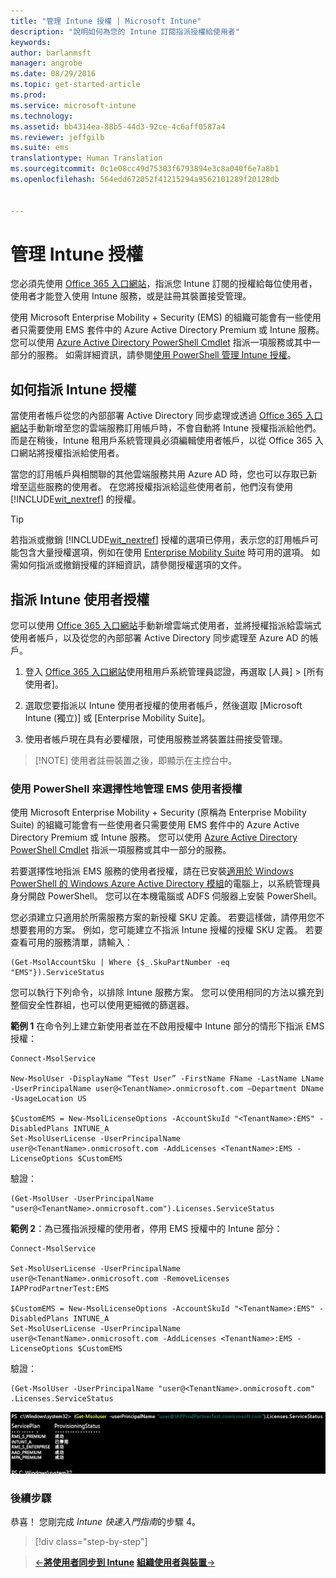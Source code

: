 ```yaml
---
title: "管理 Intune 授權 | Microsoft Intune"
description: "說明如何為您的 Intune 訂閱指派授權給使用者"
keywords: 
author: barlanmsft
manager: angrobe
ms.date: 08/29/2016
ms.topic: get-started-article
ms.prod: 
ms.service: microsoft-intune
ms.technology: 
ms.assetid: bb4314ea-88b5-44d3-92ce-4c6aff0587a4
ms.reviewer: jeffgilb
ms.suite: ems
translationtype: Human Translation
ms.sourcegitcommit: 0c1e08cc49d75303f6793894e3c8a040f6e7a8b1
ms.openlocfilehash: 564edd672052f41215294a9562101289f20128db


---
```


# 管理 Intune 授權
您必須先使用 [Office 365 入口網站](http://go.microsoft.com/fwlink/p/?LinkId=698854)，指派您 Intune 訂閱的授權給每位使用者，使用者才能登入使用 Intune 服務，或是註冊其裝置接受管理。

使用 Microsoft Enterprise Mobility + Security (EMS) 的組織可能會有一些使用者只需要使用 EMS 套件中的 Azure Active Directory Premium 或 Intune 服務。 您可以使用 [Azure Active Directory PowerShell Cmdlet](https://msdn.microsoft.com/library/jj151815.aspx) 指派一項服務或其中一部分的服務。 如需詳細資訊，請參閱[使用 PowerShell 管理 Intune 授權](start-with-a-paid-subscription-to-microsoft-intune-step-4-posh.md)。

## 如何指派 Intune 授權
當使用者帳戶從您的內部部署 Active Directory 同步處理或透過 [Office 365 入口網站](http://go.microsoft.com/fwlink/p/?LinkId=698854)手動新增至您的雲端服務訂用帳戶時，不會自動將 Intune 授權指派給他們。 而是在稍後，Intune 租用戶系統管理員必須編輯使用者帳戶，以從 Office 365 入口網站將授權指派給使用者。

當您的訂用帳戶與相關聯的其他雲端服務共用 Azure AD 時，您也可以存取已新增至這些服務的使用者。 在您將授權指派給這些使用者前，他們沒有使用 [!INCLUDE[wit_nextref](../includes/wit_nextref_md.md)] 的授權。

> [!TIP]
> 若指派或撤銷 [!INCLUDE[wit_nextref](../includes/wit_nextref_md.md)] 授權的選項已停用，表示您的訂用帳戶可能包含大量授權選項，例如在使用 [Enterprise Mobility Suite](https://www.microsoft.com/en-us/server-cloud/enterprise-mobility/overview.aspx) 時可用的選項。 如需如何指派或撤銷授權的詳細資訊，請參閱授權選項的文件。

## 指派 Intune 使用者授權

您可以使用 [Office 365 入口網站](http://go.microsoft.com/fwlink/p/?LinkId=698854)手動新增雲端式使用者，並將授權指派給雲端式使用者帳戶，以及從您的內部部署 Active Directory 同步處理至 Azure AD 的帳戶。

1.  登入 [Office 365 入口網站](http://go.microsoft.com/fwlink/p/?LinkId=698854)使用租用戶系統管理員認證，再選取 [人員]  >  [所有使用者]。

2.  選取您要指派以 Intune 使用者授權的使用者帳戶，然後選取 [Microsoft Intune (獨立)] 或 [Enterprise Mobility Suite]。

3.  使用者帳戶現在具有必要權限，可使用服務並將裝置註冊接受管理。

> [!NOTE] 使用者註冊裝置之後，即顯示在主控台中。 

### 使用 PowerShell 來選擇性地管理 EMS 使用者授權
使用 Microsoft Enterprise Mobility + Security (原稱為 Enterprise Mobility Suite) 的組織可能會有一些使用者只需要使用 EMS 套件中的 Azure Active Directory Premium 或 Intune 服務。 您可以使用 [Azure Active Directory PowerShell Cmdlet](https://msdn.microsoft.com/library/jj151815.aspx) 指派一項服務或其中一部分的服務。

若要選擇性地指派 EMS 服務的使用者授權，請在已安裝[適用於 Windows PowerShell 的 Windows Azure Active Directory 模組](https://msdn.microsoft.com/library/jj151815.aspx#bkmk_installmodule)的電腦上，以系統管理員身分開啟 PowerShell。 您可以在本機電腦或 ADFS 伺服器上安裝 PowerShell。

您必須建立只適用於所需服務方案的新授權 SKU 定義。 若要這樣做，請停用您不想要套用的方案。 例如，您可能建立不指派 Intune 授權的授權 SKU 定義。 若要查看可用的服務清單，請輸入︰

    (Get-MsolAccountSku | Where {$_.SkuPartNumber -eq "EMS"}).ServiceStatus

您可以執行下列命令，以排除 Intune 服務方案。 您可以使用相同的方法以擴充到整個安全性群組，也可以使用更細微的篩選器。

**範例 1** 在命令列上建立新使用者並在不啟用授權中 Intune 部分的情形下指派 EMS 授權：

    Connect-MsolService

    New-MsolUser -DisplayName “Test User” -FirstName FName -LastName LName -UserPrincipalName user@<TenantName>.onmicrosoft.com –Department DName -UsageLocation US

    $CustomEMS = New-MsolLicenseOptions -AccountSkuId "<TenantName>:EMS" -DisabledPlans INTUNE_A
    Set-MsolUserLicense -UserPrincipalName user@<TenantName>.onmicrosoft.com -AddLicenses <TenantName>:EMS -LicenseOptions $CustomEMS


驗證：

    (Get-MsolUser -UserPrincipalName "user@<TenantName>.onmicrosoft.com").Licenses.ServiceStatus

**範例 2**：為已獲指派授權的使用者，停用 EMS 授權中的 Intune 部分：

    Connect-MsolService

    Set-MsolUserLicense -UserPrincipalName user@<TenantName>.onmicrosoft.com -RemoveLicenses IAPProdPartnerTest:EMS

    $CustomEMS = New-MsolLicenseOptions -AccountSkuId "<TenantName>:EMS" -DisabledPlans INTUNE_A
    Set-MsolUserLicense -UserPrincipalName user@<TenantName>.onmicrosoft.com -AddLicenses <TenantName>:EMS -LicenseOptions $CustomEMS

驗證：

    (Get-MsolUser -UserPrincipalName "user@<TenantName>.onmicrosoft.com" .Licenses.ServiceStatus

![PoSH-AddLic-Verify](./media/posh-addlic-verify.png)

### 後續步驟
恭喜！ 您剛完成 *Intune 快速入門指南*的步驟 4。
>[!div class="step-by-step"]

>[&larr;**將使用者同步到 Intune**](.\start-with-a-paid-subscription-to-microsoft-intune-step-2.md)     [**組織使用者與裝置**&rarr;](.\start-with-a-paid-subscription-to-microsoft-intune-step-5.md)  



<!--HONumber=Aug16_HO5-->


